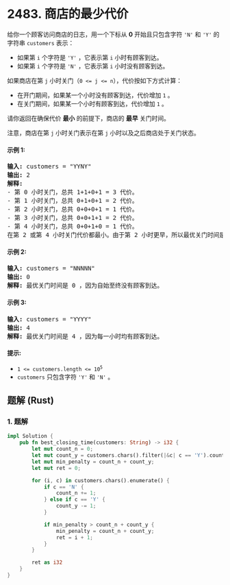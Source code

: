 # 2483. 商店的最少代价
给你一个顾客访问商店的日志，用一个下标从 **0** 开始且只包含字符 `'N'` 和 `'Y'` 的字符串 `customers` 表示：

* 如果第 `i` 个字符是 `'Y'` ，它表示第 `i` 小时有顾客到达。
* 如果第 `i` 个字符是 `'N'` ，它表示第 `i` 小时没有顾客到达。

如果商店在第 `j` 小时关门（`0 <= j <= n`），代价按如下方式计算：

* 在开门期间，如果某一个小时没有顾客到达，代价增加 `1` 。
* 在关门期间，如果某一个小时有顾客到达，代价增加 `1` 。

请你返回在确保代价 **最小** 的前提下，商店的 **最早** 关门时间。

注意，商店在第 `j` 小时关门表示在第 `j` 小时以及之后商店处于关门状态。

#### 示例 1:
<pre>
<strong>输入:</strong> customers = "YYNY"
<strong>输出:</strong> 2
<strong>解释:</strong>
- 第 0 小时关门，总共 1+1+0+1 = 3 代价。
- 第 1 小时关门，总共 0+1+0+1 = 2 代价。
- 第 2 小时关门，总共 0+0+0+1 = 1 代价。
- 第 3 小时关门，总共 0+0+1+1 = 2 代价。
- 第 4 小时关门，总共 0+0+1+0 = 1 代价。
在第 2 或第 4 小时关门代价都最小。由于第 2 小时更早，所以最优关门时间是 2 。
</pre>

#### 示例 2:
<pre>
<strong>输入:</strong> customers = "NNNNN"
<strong>输出:</strong> 0
<strong>解释:</strong> 最优关门时间是 0 ，因为自始至终没有顾客到达。
</pre>

#### 示例 3:
<pre>
<strong>输入:</strong> customers = "YYYY"
<strong>输出:</strong> 4
<strong>解释:</strong> 最优关门时间是 4 ，因为每一小时均有顾客到达。
</pre>

#### 提示:
* <code>1 <= customers.length <= 10<sup>5</sup></code>
* `customers` 只包含字符 `'Y'` 和 `'N'` 。

## 题解 (Rust)

### 1. 题解
```Rust
impl Solution {
    pub fn best_closing_time(customers: String) -> i32 {
        let mut count_n = 0;
        let mut count_y = customers.chars().filter(|&c| c == 'Y').count();
        let mut min_penalty = count_n + count_y;
        let mut ret = 0;

        for (i, c) in customers.chars().enumerate() {
            if c == 'N' {
                count_n += 1;
            } else if c == 'Y' {
                count_y -= 1;
            }

            if min_penalty > count_n + count_y {
                min_penalty = count_n + count_y;
                ret = i + 1;
            }
        }

        ret as i32
    }
}
```
